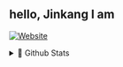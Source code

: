 ## hello, Jinkang I am

[<img alt="Website" src="https://img.shields.io/website?down_message=OFFLINE&label=My%20Portfolio&style=for-the-badge&up_message=ONLINE&url=https%3A%2F%2Fjinkang-0.github.io%2FPortfolio%2F">](https://jinkang-0.github.io/Portfolio/)

<details>

  <summary>📝 Github Stats</summary>

  <a href="https://github.com/anuraghazra/github-readme-stats">
    <img src="https://github-readme-stats.vercel.app/api?username=jinkang-0&theme=tokyonight&hide=prs&show_icons=true">
  </a>

  <br>

  <a href="https://github.com/anuraghazra/github-readme-stats">
    <img src="https://github-readme-stats.vercel.app/api/top-langs/?username=jinkang-0&layout=compact&theme=tokyonight">
  </a>

</details>

